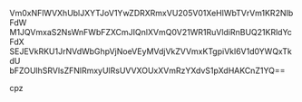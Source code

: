 Vm0xNFlWVXhUblJXYTJoV1YwZDRXRmxVU205V01XeHlWbTVrVm1KR2NIbFdW
M1JQVmxaS2NsWnFWbFZXCmJIQnlXVmQ0V21WR1RuVldiRnBUQ21KRldYcFdX
SEJEVkRKU1JrNVdWbGhpVjNoeVEyMVdjVkZVVmxKTgpiVkl6V1d0YWQxTkdU
bFZOUlhSRVlsZFNlRmxyUlRsUVVXOUxXVmRzYXdvS1pXdHAKCnZ1YQ==

cpz
